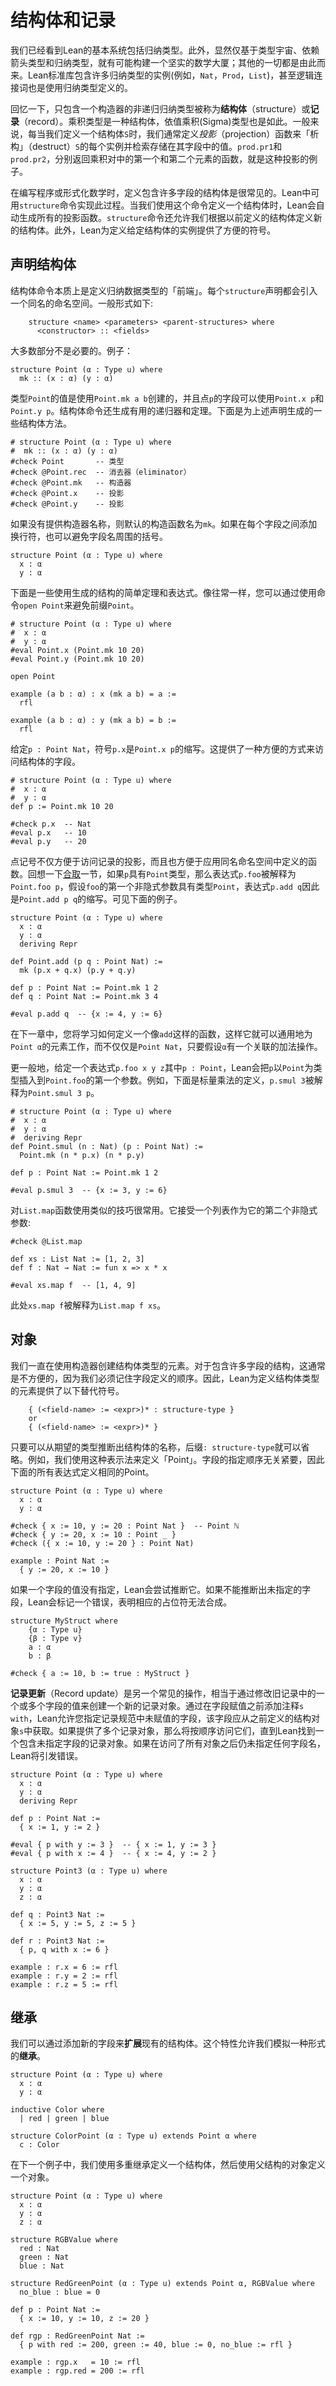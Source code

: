 <!--
Structures and Records
======================
-->

结构体和记录
======================

<!--
We have seen that Lean's foundational system includes inductive
types. We have, moreover, noted that it is a remarkable fact that it
is possible to construct a substantial edifice of mathematics based on
nothing more than the type universes, dependent arrow types, and inductive types;
everything else follows from those. The Lean standard library contains
many instances of inductive types (e.g., ``Nat``, ``Prod``, ``List``),
and even the logical connectives are defined using inductive types.

Recall that a non-recursive inductive type that contains only one
constructor is called a *structure* or *record*. The product type is a
structure, as is the dependent product (Sigma) type.
In general, whenever we define a structure ``S``, we usually
define *projection* functions that allow us to "destruct" each
instance of ``S`` and retrieve the values that are stored in its
fields. The functions ``prod.fst`` and ``prod.snd``, which return the
first and second elements of a pair, are examples of such projections.

When writing programs or formalizing mathematics, it is not uncommon
to define structures containing many fields. The ``structure``
command, available in Lean, provides infrastructure to support this
process. When we define a structure using this command, Lean
automatically generates all the projection functions. The
``structure`` command also allows us to define new structures based on
previously defined ones. Moreover, Lean provides convenient notation
for defining instances of a given structure.
-->

我们已经看到Lean的基本系统包括归纳类型。此外，显然仅基于类型宇宙、依赖箭头类型和归纳类型，就有可能构建一个坚实的数学大厦；其他的一切都是由此而来。Lean标准库包含许多归纳类型的实例(例如，``Nat``，``Prod``，``List``)，甚至逻辑连接词也是使用归纳类型定义的。

回忆一下，只包含一个构造器的非递归归纳类型被称为**结构体**（structure）或**记录**（record）。乘积类型是一种结构体，依值乘积(Sigma)类型也是如此。一般来说，每当我们定义一个结构体``S``时，我们通常定义*投影*（projection）函数来「析构」（destruct）``S``的每个实例并检索存储在其字段中的值。``prod.pr1``和``prod.pr2``，分别返回乘积对中的第一个和第二个元素的函数，就是这种投影的例子。

在编写程序或形式化数学时，定义包含许多字段的结构体是很常见的。Lean中可用``structure``命令实现此过程。当我们使用这个命令定义一个结构体时，Lean会自动生成所有的投影函数。``structure``命令还允许我们根据以前定义的结构体定义新的结构体。此外，Lean为定义给定结构体的实例提供了方便的符号。

<!--
Declaring Structures
--------------------
-->

声明结构体
--------------------

<!--
The structure command is essentially a "front end" for defining
inductive data types. Every ``structure`` declaration introduces a
namespace with the same name. The general form is as follows:
-->

结构体命令本质上是定义归纳数据类型的「前端」。每个``structure``声明都会引入一个同名的命名空间。一般形式如下:

```
    structure <name> <parameters> <parent-structures> where
      <constructor> :: <fields>
```

<!--
Most parts are optional. Here is an example:
-->

大多数部分不是必要的。例子：

```lean
structure Point (α : Type u) where
  mk :: (x : α) (y : α)
```

<!--
Values of type ``Point`` are created using ``Point.mk a b``, and the
fields of a point ``p`` are accessed using ``Point.x p`` and
``Point.y p`` (but `p.x` and `p.y` also work, see below).
The structure command also generates useful recursors and
theorems. Here are some of the constructions generated for the
declaration above.
-->

类型``Point``的值是使用``Point.mk a b``创建的，并且点``p``的字段可以使用``Point.x p``和``Point.y p``。结构体命令还生成有用的递归器和定理。下面是为上述声明生成的一些结构体方法。

<!--
```lean
# structure Point (α : Type u) where
#  mk :: (x : α) (y : α)
#check Point       -- a Type
#check @Point.rec  -- the eliminator
#check @Point.mk   -- the constructor
#check @Point.x    -- a projection
#check @Point.y    -- a projection
```
-->

```lean
# structure Point (α : Type u) where
#  mk :: (x : α) (y : α)
#check Point       -- 类型
#check @Point.rec  -- 消去器（eliminator）
#check @Point.mk   -- 构造器
#check @Point.x    -- 投影
#check @Point.y    -- 投影
```

<!--
If the constructor name is not provided, then a constructor is named
``mk`` by default.  You can also avoid the parentheses around field
names if you add a line break between each field.
-->

<!--
If the constructor name is not provided, then a constructor is named
``mk`` by default.  You can also avoid the parentheses around field
names if you add a line break between each field.
-->

如果没有提供构造器名称，则默认的构造函数名为``mk``。如果在每个字段之间添加换行符，也可以避免字段名周围的括号。

```lean
structure Point (α : Type u) where
  x : α
  y : α
```

<!--
Here are some simple theorems and expressions that use the generated
constructions. As usual, you can avoid the prefix ``Point`` by using
the command ``open Point``.
-->

下面是一些使用生成的结构的简单定理和表达式。像往常一样，您可以通过使用命令``open Point``来避免前缀``Point``。

```lean
# structure Point (α : Type u) where
#  x : α
#  y : α
#eval Point.x (Point.mk 10 20)
#eval Point.y (Point.mk 10 20)

open Point

example (a b : α) : x (mk a b) = a :=
  rfl

example (a b : α) : y (mk a b) = b :=
  rfl
```

<!--
Given ``p : Point Nat``, the dot notation ``p.x`` is shorthand for
``Point.x p``. This provides a convenient way of accessing the fields
of a structure.
-->

给定``p : Point Nat``，符号``p.x``是``Point.x p``的缩写。这提供了一种方便的方式来访问结构体的字段。

```lean
# structure Point (α : Type u) where
#  x : α
#  y : α
def p := Point.mk 10 20

#check p.x  -- Nat
#eval p.x   -- 10
#eval p.y   -- 20
```

<!--
The dot notation is convenient not just for accessing the projections
of a record, but also for applying functions defined in a namespace
with the same name. Recall from the [Conjunction section](./propositions_and_proofs.md#conjunction) if ``p``
has type ``Point``, the expression ``p.foo`` is interpreted as
``Point.foo p``, assuming that the first non-implicit argument to
``foo`` has type ``Point``. The expression ``p.add q`` is therefore
shorthand for ``Point.add p q`` in the example below.
-->

点记号不仅方便于访问记录的投影，而且也方便于应用同名命名空间中定义的函数。回想一下[合取](./propositions_and_proofs.md#_conjunction)一节，如果``p``具有``Point``类型，那么表达式``p.foo``被解释为``Point.foo p``，假设``foo``的第一个非隐式参数具有类型``Point``，表达式``p.add q``因此是``Point.add p q``的缩写。可见下面的例子。

```lean
structure Point (α : Type u) where
  x : α
  y : α
  deriving Repr

def Point.add (p q : Point Nat) :=
  mk (p.x + q.x) (p.y + q.y)

def p : Point Nat := Point.mk 1 2
def q : Point Nat := Point.mk 3 4

#eval p.add q  -- {x := 4, y := 6}
```

<!--
In the next chapter, you will learn how to define a function like
``add`` so that it works generically for elements of ``Point α``
rather than just ``Point Nat``, assuming ``α`` has an associated
addition operation.

More generally, given an expression ``p.foo x y z`` where `p : Point`,
Lean will insert ``p`` at the first argument to ``Point.foo`` of type
``Point``. For example, with the definition of scalar multiplication
below, ``p.smul 3`` is interpreted as ``Point.smul 3 p``.
-->

在下一章中，您将学习如何定义一个像``add``这样的函数，这样它就可以通用地为``Point α``的元素工作，而不仅仅是``Point Nat``，只要假设``α``有一个关联的加法操作。

更一般地，给定一个表达式``p.foo x y z``其中`p : Point`，Lean会把``p``以``Point``为类型插入到``Point.foo``的第一个参数。例如，下面是标量乘法的定义，``p.smul 3``被解释为``Point.smul 3 p``。

```lean
# structure Point (α : Type u) where
#  x : α
#  y : α
#  deriving Repr
def Point.smul (n : Nat) (p : Point Nat) :=
  Point.mk (n * p.x) (n * p.y)

def p : Point Nat := Point.mk 1 2

#eval p.smul 3  -- {x := 3, y := 6}
```

<!--
It is common to use a similar trick with the ``List.map`` function,
which takes a list as its second non-implicit argument:
-->

对``List.map``函数使用类似的技巧很常用。它接受一个列表作为它的第二个非隐式参数:

```lean
#check @List.map

def xs : List Nat := [1, 2, 3]
def f : Nat → Nat := fun x => x * x

#eval xs.map f  -- [1, 4, 9]
```

<!--
Here ``xs.map f`` is interpreted as ``List.map f xs``.
-->

此处``xs.map f``被解释为``List.map f xs``。

<!--
Objects
-------
-->

对象
-------

<!--
We have been using constructors to create elements of a structure
type. For structures containing many fields, this is often
inconvenient, because we have to remember the order in which the
fields were defined. Lean therefore provides the following alternative
notations for defining elements of a structure type.
-->

我们一直在使用构造器创建结构体类型的元素。对于包含许多字段的结构，这通常是不方便的，因为我们必须记住字段定义的顺序。因此，Lean为定义结构体类型的元素提供了以下替代符号。

```
    { (<field-name> := <expr>)* : structure-type }
    or
    { (<field-name> := <expr>)* }
```

<!--
The suffix ``: structure-type`` can be omitted whenever the name of
the structure can be inferred from the expected type. For example, we
use this notation to define "points." The order that the fields are
specified does not matter, so all the expressions below define the
same point.
-->

只要可以从期望的类型推断出结构体的名称，后缀``: structure-type``就可以省略。例如，我们使用这种表示法来定义「Point」。字段的指定顺序无关紧要，因此下面的所有表达式定义相同的Point。

```lean
structure Point (α : Type u) where
  x : α
  y : α

#check { x := 10, y := 20 : Point Nat }  -- Point ℕ
#check { y := 20, x := 10 : Point _ }
#check ({ x := 10, y := 20 } : Point Nat)

example : Point Nat :=
  { y := 20, x := 10 }
```

<!--
If the value of a field is not specified, Lean tries to infer it. If
the unspecified fields cannot be inferred, Lean flags an error
indicating the corresponding placeholder could not be synthesized.
-->

如果一个字段的值没有指定，Lean会尝试推断它。如果不能推断出未指定的字段，Lean会标记一个错误，表明相应的占位符无法合成。

```lean
structure MyStruct where
    {α : Type u}
    {β : Type v}
    a : α
    b : β

#check { a := 10, b := true : MyStruct }
```

<!--
*Record update* is another common operation which amounts to creating
a new record object by modifying the value of one or more fields in an
old one. Lean allows you to specify that unassigned fields in the
specification of a record should be taken from a previously defined
structure object ``s`` by adding the annotation ``s with`` before the field
assignments. If more than one record object is provided, then they are
visited in order until Lean finds one that contains the unspecified
field. Lean raises an error if any of the field names remain
unspecified after all the objects are visited.
-->

**记录更新**（Record update）是另一个常见的操作，相当于通过修改旧记录中的一个或多个字段的值来创建一个新的记录对象。通过在字段赋值之前添加注释``s with``，Lean允许您指定记录规范中未赋值的字段，该字段应从之前定义的结构对象``s``中获取。如果提供了多个记录对象，那么将按顺序访问它们，直到Lean找到一个包含未指定字段的记录对象。如果在访问了所有对象之后仍未指定任何字段名，Lean将引发错误。

```lean
structure Point (α : Type u) where
  x : α
  y : α
  deriving Repr

def p : Point Nat :=
  { x := 1, y := 2 }

#eval { p with y := 3 }  -- { x := 1, y := 3 }
#eval { p with x := 4 }  -- { x := 4, y := 2 }

structure Point3 (α : Type u) where
  x : α
  y : α
  z : α

def q : Point3 Nat :=
  { x := 5, y := 5, z := 5 }

def r : Point3 Nat :=
  { p, q with x := 6 }

example : r.x = 6 := rfl
example : r.y = 2 := rfl
example : r.z = 5 := rfl
```

<!--
Inheritance
-----------
-->

继承
-----------

<!--
We can *extend* existing structures by adding new fields. This feature
allows us to simulate a form of *inheritance*.
-->

我们可以通过添加新的字段来**扩展**现有的结构体。这个特性允许我们模拟一种形式的**继承**。

```lean
structure Point (α : Type u) where
  x : α
  y : α

inductive Color where
  | red | green | blue

structure ColorPoint (α : Type u) extends Point α where
  c : Color
```

<!--
In the next example, we define a structure using multiple inheritance,
and then define an object using objects of the parent structures.
-->

在下一个例子中，我们使用多重继承定义一个结构体，然后使用父结构的对象定义一个对象。

```lean
structure Point (α : Type u) where
  x : α
  y : α
  z : α

structure RGBValue where
  red : Nat
  green : Nat
  blue : Nat

structure RedGreenPoint (α : Type u) extends Point α, RGBValue where
  no_blue : blue = 0

def p : Point Nat :=
  { x := 10, y := 10, z := 20 }

def rgp : RedGreenPoint Nat :=
  { p with red := 200, green := 40, blue := 0, no_blue := rfl }

example : rgp.x   = 10 := rfl
example : rgp.red = 200 := rfl
```
